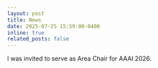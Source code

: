 ```yaml
---
layout: post
title: News
date: 2025-07-25 15:59:00-0400
inline: true
related_posts: false
---
```


I was invited to serve as Area Chair for AAAI 2026.
